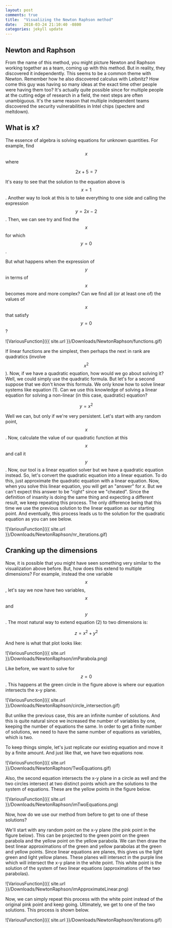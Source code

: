 ```yaml
---
layout: post
comments: true
title:  "Visualizing the Newton Raphson method"
date:   2018-03-24 21:10:40 -0800
categories: jekyll update
---
```


## Newton and Raphson
From the name of this method, you might picture Newton and Raphson working together as a team, coming up with this method. But in reality, they discovered it independently. 
This seems to be a common theme with Newton. Remember how he also discovered calculus with Leibnitz? How come this guy was having so many ideas at the exact time other people were
having them too? It's actually quite possible since for multiple people at the cutting edge of research in a field, the next steps are often unambiguous. It's the same reason
that multiple independent teams discovered the security vulnerabilities in Intel chips (spectere and meltdown).

## What is x?

The essence of algebra is solving equations for unknown quantities. For example, find $$x$$ where

$$2x+5=7$$

It's easy to see that the solution to the equation above is $$x=1$$. Another way to look at this is to take everything to one side and calling the expression $$y=2x-2$$. 
Then, we can see try and find the $$x$$ for which $$y=0$$.

But what happens when the expression of $$y$$ in terms of $$x$$ becomes more and more complex? Can we find all (or at least one of) the values of $$x$$ that satisfy $$y=0$$?

![VariousFunction]({{ site.url }}/Downloads/NewtonRaphson/functions.gif)

If linear functions are the simplest, then perhaps the next in rank are quadratics (involve $$x^2$$). Now, if we have a quadratic equation, how would we go about solving it?
Well, we could simply use the quadratic formula. But let's for a second suppose that we don't know this formula. We only know how to solve linear systems like equation (1).
Can we use this knowledge of solving a linear equation for solving a non-linear (in this case, quadratic) equation? 

$$y = x^2$$

Well we can, but only if we're very persistent. Let's start with any random point, $$x$$. Now, calculate the value of our quadratic function at this $$x$$ and call it $$y$$. 
Now, our tool is a linear equation solver but we have a quadratic equation instead. So, let's convert the quadratic equation into a linear equation. To do this, just
approximate the quadratic equation with a linear equation. Now, when you solve this linear equation, you will get an "answer" for $x$. But we can't expect this answer to be
"right" since we "cheated". Since the definition of insanity is doing the same thing and expecting a different result, we keep repeating this process. The only difference being 
that this time we use the previous solution to the linear equation as our starting point. And eventually, this process leads us to the solution for the quadratic equation as 
you can see below.


![VariousFunction]({{ site.url }}/Downloads/NewtonRaphson/nr_iterations.gif)

## Cranking up the dimensions
Now, it is possible that you might have seen something very similar to the visualization above before. But, how does this extend to multiple dimensions? For example, instead
the one variable $$x$$, let's say we now have two variables, $$x$$ and $$y$$. The most natural way to extend equation (2) to two dimensions is:

$$z=x^2+y^2$$

And here is what that plot looks like:

![VariousFunction]({{ site.url }}/Downloads/NewtonRaphson/imParabola.png)

Like before, we want to solve for $$z=0$$. This happens at the green circle in the figure above is where our equation intersects the x-y plane. 

![VariousFunction]({{ site.url }}/Downloads/NewtonRaphson/circle_intersection.gif)

But unlike the previous case, this are an infinite number of solutions. And this is quite natural since we increased the number of variables by one, keeping the number
of equations the same. In order to get a finite number of solutions, we need to have the same number of equations as variables, which is two.

To keep things simple, let's just replicate our existing equation and move it by a finite amount. And just like that, we have two equations now.

![VariousFunction]({{ site.url }}/Downloads/NewtonRaphson/TwoEquations.gif)

Also, the second equation intersects the x-y plane in a circle as well and the two circles intersect at two distinct points which are the solutions to the 
system of equations. These are the yellow points in the figure below.

![VariousFunction]({{ site.url }}/Downloads/NewtonRaphson/imTwoEquations.png)

Now, how do we use our method from before to get to one of these solutions?

We'll start with any random point on the x-y plane (the pink point in the figure below). This can be projected to the green point on the green parabola and the
yellow point on the yellow parabola. We can then draw the best linear approximations of the green and yellow parabolas at the green and yellow points. Since linear
equations are planes, this gives us the light green and light yellow planes. These planes will intersect in the purple line which will intersect the x-y plane in
the white point. This white point is the solution of the system of two linear equations (approximations of the two parabolas). 


![VariousFunction]({{ site.url }}/Downloads/NewtonRaphson/imApproximateLinear.png)

Now, we can simply repeat this process with the white point instead of the original pink point and keep going. Ultimately, we get to one of the two solutions. This process
is shown below.

![VariousFunction]({{ site.url }}/Downloads/NewtonRaphson/iterations.gif)

